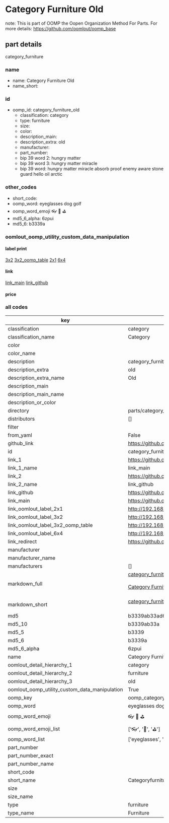 # Category Furniture Old  

note: This is part of OOMP the Oopen Organization Method For Parts. For more details: https://github.com/oomlout/oomp_base

##  part details
  



category_furniture



### name
* name: Category Furniture Old
* name_short: 
### id
* oomp_id: category_furniture_old
  * classification: category
  * type: furniture
  * size: 
  * color: 
  * description_main: 
  * description_extra: old
  * manufacturer: 
  * part_number: 
  * bip 39 word 2: hungry matter
  * bip 39 word 3: hungry matter miracle
  * bip 39 word: hungry matter miracle absorb proof enemy aware stone guard hello oil arctic

### other_codes
* short_code: 
* oomp_word: eyeglasses dog golf
* oomp_word_emoji :eyeglasses: :dog: :golf:
* md5_6_alpha: 6zpui
* md5_6: b3339a






### oomlout_oomp_utility_custom_data_manipulation
#### label print
[3x2](http://192.168.1.245:1112/?label=oomp%206zpui)
[3x2_oomp_table](http://192.168.1.108:1112/?label=oomp%206zpui)
[2x1](http://192.168.1.242:1112/?label=oomp%206zpui)
[6x4](http://192.168.1.55:1112/?label=oomp%206zpui)    

#### link

[link_main](https://github.com/oomlout/oomlout_oomp_version_1_messy/tree/main/parts/category_furniture_old) [link_github](https://github.com/oomlout/oomlout_oomp_version_1_messy/tree/main/parts/category_furniture_old)                             

#### price







### all codes 
| key | value |  
| --- | --- |  
| classification | category |  
| classification_name | Category |  
| color |  |  
| color_name |  |  
| description | category_furniture |  
| description_extra | old |  
| description_extra_name | Old |  
| description_main |  |  
| description_main_name |  |  
| description_or_color |   |  
| directory | parts/category_furniture_old |  
| distributors | [] |  
| filter |  |  
| from_yaml | False |  
| github_link | https://github.com/oomlout/oomlout_oomp_part_src/tree/main/parts/category_furniture_old |  
| id | category_furniture_old |  
| link_1 | https://github.com/oomlout/oomlout_oomp_version_1_messy/tree/main/parts/category_furniture_old |  
| link_1_name | link_main |  
| link_2 | https://github.com/oomlout/oomlout_oomp_version_1_messy/tree/main/parts/category_furniture_old |  
| link_2_name | link_github |  
| link_github | https://github.com/oomlout/oomlout_oomp_version_1_messy/tree/main/parts/category_furniture_old |  
| link_main | https://github.com/oomlout/oomlout_oomp_version_1_messy/tree/main/parts/category_furniture_old |  
| link_oomlout_label_2x1 | http://192.168.1.242:1112/?label=oomp%206zpui |  
| link_oomlout_label_3x2 | http://192.168.1.245:1112/?label=oomp%206zpui |  
| link_oomlout_label_3x2_oomp_table | http://192.168.1.108:1112/?label=oomp%206zpui |  
| link_oomlout_label_6x4 | http://192.168.1.55:1112/?label=oomp%206zpui |  
| link_redirect | https://github.com/oomlout/oomlout_oomp_version_1_messy/tree/main/parts/category_furniture_old |  
| manufacturer |  |  
| manufacturer_name |  |  
| manufacturers | [] |  
| markdown_full | [category_furniture_old](none)<br>[](none)<br>[Category Furniture Old](none)<br><br> |  
| markdown_short | [category_furniture_old](none)<br><br> |  
| md5 | b3339ab33ad6420927d6200d1ae2537a |  
| md5_10 | b3339ab33a |  
| md5_5 | b3339 |  
| md5_6 | b3339a |  
| md5_6_alpha | 6zpui |  
| name | Category Furniture Old |  
| oomlout_detail_hierarchy_1 | category |  
| oomlout_detail_hierarchy_2 | furniture |  
| oomlout_detail_hierarchy_3 | old |  
| oomlout_oomp_utility_custom_data_manipulation | True |  
| oomp_key | oomp_category_furniture_old |  
| oomp_word | eyeglasses dog golf |  
| oomp_word_emoji | :eyeglasses: :dog: :golf: |  
| oomp_word_emoji_list | [':eyeglasses:', ':dog:', ':golf:'] |  
| oomp_word_list | ['eyeglasses', 'dog', 'golf'] |  
| part_number |  |  
| part_number_exact |  |  
| part_number_name |  |  
| short_code |  |  
| short_name | Categoryfurniture |  
| size |  |  
| size_name |  |  
| type | furniture |  
| type_name | Furniture |  
